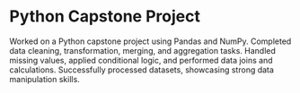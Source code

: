 # Python Capstone Project
Worked on a Python capstone project using Pandas and NumPy.
Completed data cleaning, transformation, merging, and aggregation tasks.
Handled missing values, applied conditional logic, and performed data joins and calculations.
Successfully processed datasets, showcasing strong data manipulation skills.

